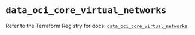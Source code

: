 # `data_oci_core_virtual_networks`

Refer to the Terraform Registry for docs: [`data_oci_core_virtual_networks`](https://registry.terraform.io/providers/oracle/oci/7.19.0/docs/data-sources/core_virtual_networks).
